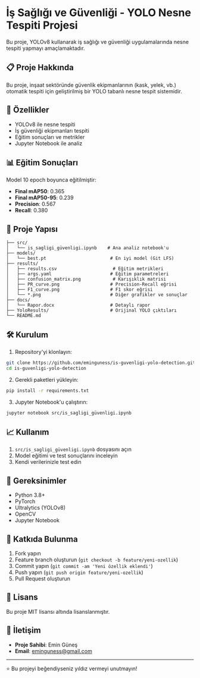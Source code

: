 # İş Sağlığı ve Güvenliği - YOLO Nesne Tespiti Projesi

Bu proje, YOLOv8 kullanarak iş sağlığı ve güvenliği uygulamalarında nesne tespiti yapmayı amaçlamaktadır.

## 📋 Proje Hakkında

Bu proje, inşaat sektöründe güvenlik ekipmanlarının (kask, yelek, vb.) otomatik tespiti için geliştirilmiş bir YOLO tabanlı nesne tespit sistemidir.

## 🚀 Özellikler

- YOLOv8 ile nesne tespiti
- İş güvenliği ekipmanları tespiti
- Eğitim sonuçları ve metrikler
- Jupyter Notebook ile analiz

## 📊 Eğitim Sonuçları

Model 10 epoch boyunca eğitilmiştir:

- **Final mAP50**: 0.365
- **Final mAP50-95**: 0.239
- **Precision**: 0.567
- **Recall**: 0.380

## 📁 Proje Yapısı

```
├── src/
│   └── is_sagligi_güvenligi.ipynb    # Ana analiz notebook'u
├── models/
│   └── best.pt                        # En iyi model (Git LFS)
├── results/
│   ├── results.csv                     # Eğitim metrikleri
│   ├── args.yaml                      # Eğitim parametreleri
│   ├── confusion_matrix.png            # Karışıklık matrisi
│   ├── PR_curve.png                   # Precision-Recall eğrisi
│   ├── F1_curve.png                   # F1 skor eğrisi
│   └── *.png                          # Diğer grafikler ve sonuçlar
├── docs/
│   └── Rapor.docx                     # Detaylı rapor
├── YoloResults/                       # Orijinal YOLO çıktıları
└── README.md
```

## 🛠️ Kurulum

1. Repository'yi klonlayın:
```bash
git clone https://github.com/eminguness/is-guvenligi-yolo-detection.git
cd is-guvenligi-yolo-detection
```

2. Gerekli paketleri yükleyin:
```bash
pip install -r requirements.txt
```

3. Jupyter Notebook'u çalıştırın:
```bash
jupyter notebook src/is_sagligi_güvenligi.ipynb
```

## 📈 Kullanım

1. `src/is_sagligi_güvenligi.ipynb` dosyasını açın
2. Model eğitimi ve test sonuçlarını inceleyin
3. Kendi verilerinizle test edin

## 📝 Gereksinimler

- Python 3.8+
- PyTorch
- Ultralytics (YOLOv8)
- OpenCV
- Jupyter Notebook

## 🤝 Katkıda Bulunma

1. Fork yapın
2. Feature branch oluşturun (`git checkout -b feature/yeni-ozellik`)
3. Commit yapın (`git commit -am 'Yeni özellik eklendi'`)
4. Push yapın (`git push origin feature/yeni-ozellik`)
5. Pull Request oluşturun

## 📄 Lisans

Bu proje MIT lisansı altında lisanslanmıştır.

## 👥 İletişim

- **Proje Sahibi**: Emin Güneş
- **Email**: eminguness@gmail.com

---

⭐ Bu projeyi beğendiyseniz yıldız vermeyi unutmayın!